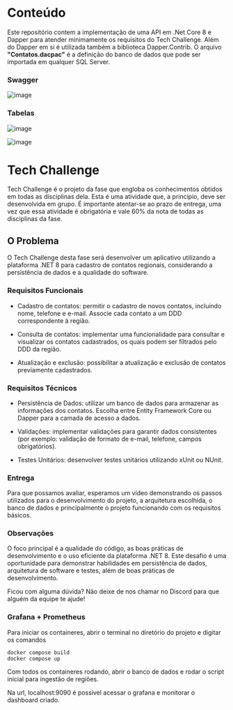 # Conteúdo

Este repositório contem a implementação de uma API em .Net Core 8 e Dapper para atender minimamente os requisitos do Tech Challenge. Além do Dapper em si é utilizada também a biblioteca Dapper.Contrib.  O arquivo **"Contatos.dacpac"** é a definição do banco de dados que pode ser importada em qualquer SQL  Server.

### Swagger
![image](https://github.com/PauloAbinair/TechChallengeFase1-Api-Dapper/assets/40800755/7e7fdd96-36b0-4a30-9c11-a13536099efc)


### Tabelas

![image](https://github.com/PauloAbinair/TechChallengeFase1-Api-Dapper/assets/40800755/a00c480f-7842-4a92-a836-5dda438272c1)

![image](https://github.com/PauloAbinair/TechChallengeFase1-Api-Dapper/assets/40800755/bfae5110-be4d-4fcd-9969-c993d0c2b0b6)

# Tech Challenge

Tech Challenge é o projeto da fase que engloba os conhecimentos obtidos em todas as disciplinas dela. Esta é uma atividade que, a princípio, deve ser desenvolvida em grupo. É importante atentar-se ao prazo de entrega, uma vez que essa atividade é obrigatória e vale 60% da nota de todas as disciplinas da fase.

## O Problema

O Tech Challenge desta fase será desenvolver um aplicativo utilizando a plataforma .NET 8 para cadastro de contatos regionais, considerando a persistência de dados e a qualidade do software.

### Requisitos Funcionais

*   Cadastro de contatos: permitir o cadastro de novos contatos, incluindo nome, telefone e e-mail. Associe cada contato a um DDD correspondente à região.
    
*   Consulta de contatos: implementar uma funcionalidade para consultar e visualizar os contatos cadastrados, os quais podem ser filtrados pelo DDD da região.
    
*   Atualização e exclusão: possibilitar a atualização e exclusão de contatos previamente cadastrados.
    

### Requisitos Técnicos

*   Persistência de Dados: utilizar um banco de dados para armazenar as informações dos contatos. Escolha entre Entity Framework Core ou Dapper para a camada de acesso a dados.
    
*   Validações: implementar validações para garantir dados consistentes (por exemplo: validação de formato de e-mail, telefone, campos obrigatórios).
    
*   Testes Unitários: desenvolver testes unitários utilizando xUnit ou NUnit.
    

### Entrega

Para que possamos avaliar, esperamos um vídeo demonstrando os passos utilizados para o desenvolvimento do projeto, a arquitetura escolhida, o banco de dados e principalmente o projeto funcionando com os requisitos básicos.

### Observações

O foco principal é a qualidade do código, as boas práticas de desenvolvimento e o uso eficiente da plataforma .NET 8. Este desafio é uma oportunidade para demonstrar habilidades em persistência de dados, arquitetura de software e testes, além de boas práticas de desenvolvimento.

Ficou com alguma dúvida? Não deixe de nos chamar no Discord para que alguém da equipe te ajude!


### Grafana + Prometheus
Para iniciar os containeres, abrir o terminal no diretório do projeto e digitar os comandos
```
docker compose build
docker compose up
```

Com todos os containeres rodando, abrir o banco de dados e rodar o script inicial para ingestão de regiões.

Na url, localhost:9090 é possível acessar o grafana e monitorar o dashboard criado.